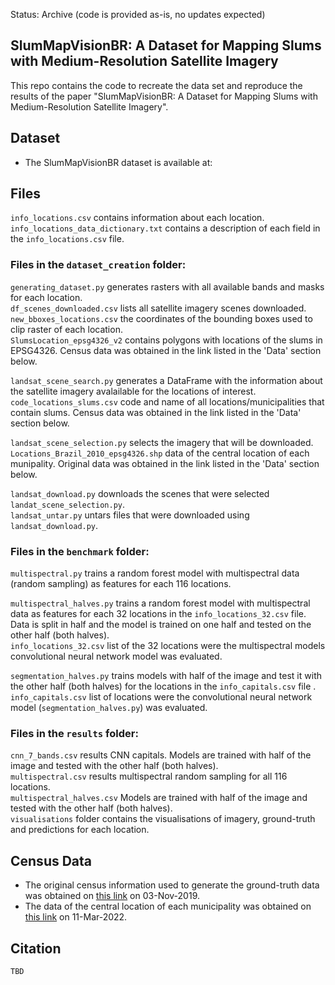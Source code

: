 Status: Archive (code is provided as-is, no updates expected)

## SlumMapVisionBR: A Dataset for Mapping Slums with Medium-Resolution Satellite Imagery

This repo contains the code to recreate the data set and reproduce the results of the paper "SlumMapVisionBR: A Dataset for Mapping Slums
with Medium-Resolution Satellite Imagery". 

## Dataset 

- The SlumMapVisionBR dataset is available at:

## Files

`info_locations.csv` contains information about each location.<br>
`info_locations_data_dictionary.txt` contains a description of each field in the `info_locations.csv` file.<br>

### Files in the `dataset_creation` folder:

`generating_dataset.py` generates rasters with all available bands and masks for each location.<br>
`df_scenes_downloaded.csv` lists all satellite imagery scenes downloaded.<br>
`new_bboxes_locations.csv` the coordinates of the bounding boxes used to clip raster of each location.<br>
`SlumsLocation_epsg4326_v2` contains polygons with locations of the slums in EPSG4326. Census data was obtained in the link listed in the 'Data' section below. <br>

`landsat_scene_search.py` generates a DataFrame with the information about the satellite imagery avalailable for the locations of interest.<br>
`code_locations_slums.csv` code and name of all locations/municipalities that contain slums. Census data was obtained in the link listed in the 'Data' section below. <br>

`landsat_scene_selection.py` selects the imagery that will be downloaded.<br>
`Locations_Brazil_2010_epsg4326.shp` data of the central location of each munipality. Original data was obtained in the link listed in the 'Data' section below. <br>

`landsat_download.py` downloads the scenes that were selected `landat_scene_selection.py`.<br>
`landsat_untar.py` untars files that were downloaded using `landsat_download.py`.<br>

### Files in the `benchmark` folder:

`multispectral.py` trains a random forest model with multispectral data (random sampling) as features for each 116 locations. <br>

`multispectral_halves.py` trains a random forest model with multispectral data as features for each 32 locations in the `info_locations_32.csv` file. Data is split in half and the model is trained on one half and tested on the other half (both halves).<br>
`info_locations_32.csv` list of the 32 locations were the multispectral models convolutional neural network model was evaluated.<br>

`segmentation_halves.py` trains models with half of the image and test it with the other half (both halves) for the locations in the `info_capitals.csv` file .<br>
`info_capitals.csv` list of locations were the convolutional neural network model (`segmentation_halves.py`) was evaluated.<br>

### Files in the `results` folder:

`cnn_7_bands.csv` results CNN capitals. Models are trained with half of the image and tested with the other half (both halves).<br>
`multispectral.csv` results multispectral random sampling for all 116 locations.<br>
`multispectral_halves.csv` Models are trained with half of the image and tested with the other half (both halves).<br>
`visualisations` folder contains the visualisations of imagery, ground-truth and predictions for each location.<br>

## Census Data 

- The original census information used to generate the ground-truth data was obtained on [this link](https://www.ibge.gov.br/geociencias/organizacao-do-territorio/tipologias-do-territorio/15788-aglomerados-subnormais.html) on 03-Nov-2019. 
- The data of the central location of each municipality was obtained on [this link](https://www.ibge.gov.br/geociencias/organizacao-do-territorio/estrutura-territorial/27385-localidades.html?=&t=acesso-ao-produto) on 11-Mar-2022.

## Citation

```
TBD

```